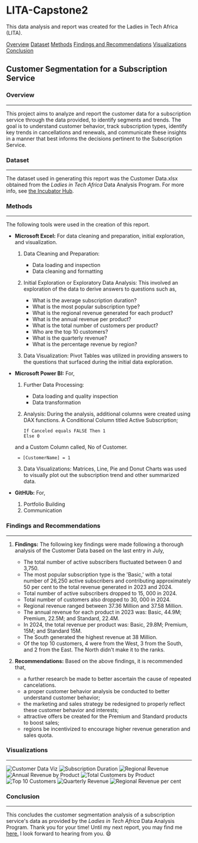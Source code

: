 # LITA-Capstone2
This data analysis and report was created for the Ladies in Tech Africa (LITA).

[Overview](#overview)
[Dataset](#dataset)
[Methods](#methods)
[Findings and Recommendations](#findings-and-recommendations)
[Visualizations](#visualizations)
[Conclusion](#conclusion)


## Customer Segmentation for a Subscription Service 

### Overview
---
This project aims to analyze and report the customer data for a subscription service through the data provided, to identify segments and trends. The goal is to understand customer behavior, track subscription types, identify key trends in cancellations and renewals, and communicate these insights in a manner that best informs the decisions pertinent to the Subscription Service.


### Dataset
---
The dataset used in generating this report was the Customer Data.xlsx obtained from the _Ladies in Tech Africa_ Data Analysis Program. For more info, see [the Incubator Hub](http://www.theincubatorng.org/).


### Methods
---
The following tools were used in the creation of this report.
- **Microsoft Excel:** For data cleaning and preparation, initial exploration, and visualization.
  1. Data Cleaning and Preparation:
     - Data loading and inspection
     - Data cleaning and formatting

  2. Initial Exploration or Exploratory Data Analysis:
     This involved an exploration of the data to derive answers to questions such as,
     - What is the average subscription duration?
     - What is the most popular subscription type?
     - What is the regional revenue generated for each product?
     - What is the annual revenue per product?
     - What is the total number of customers per product?
     - Who are the top 10 customers?
     - What is the quarterly revenue?
     - What is the percentage revenue by region?

  3. Data Visualization: Pivot Tables was utilized in providing answers to the questions that surfaced during the initial data exploration. 

       
- **Microsoft Power BI:** For,
  1. Further Data Processing:
     - Data loading and quality inspection
     - Data transformation

  2. Analysis:
    During the analysis, additional columns were created using DAX functions. A Conditional Column titled Active Subscription;
    
     ```DAX
     If Canceled equals FALSE Then 1
     Else 0
     ```

  and a Custom Column called, No of Customer.

     ```DAX
      = [CustomerName] = 1     
     ```

      
  3. Data Visualizations: Matrices, Line, Pie and Donut Charts was used to visually plot out the subscription trend and other summarized data.

   
- **GitHUb:** For,
  1. Portfolio Building
  2. Communication


### Findings and Recommendations
---
1. **Findings:** The following key findings were made following a thorough analysis of the Customer Data based on the last entry in July, 
   - The total number of active subscribers fluctuated between 0 and 3,750.
   - The most popular subscription type is the 'Basic,' with a total number of 26,250 active subscribers and contributing approximately 50 per cent to the total revenue generated in 2023 and 2024.
   - Total number of active subscribers dropped to 15, 000 in 2024.
   - Total number of customers also dropped to 30, 000 in 2024.
   - Regional revenue ranged between 37.36 Million and 37.58 Million.
   - The annual revenue for each product in 2023 was: Basic, 44.9M; Premium, 22.5M; and Standard, 22.4M.
   - In 2024, the total revenue per product was: Basic, 29.8M; Premium, 15M; and Standard 15M.
   - The South generated the highest revenue at 38 Million.
   - Of the top 10 customers, 4 were from the West, 3 from the South, and 2 from the East. The North didn't make it to the ranks. 

2. **Recommendations:** Based on the above findings, it is recommended that,
   - a further research be made to better ascertain the cause of repeated cancelations.
   - a proper customer behavior analysis be conducted to better understand customer behavior;
   - the marketing and sales strategy be redesigned to properly reflect these customer behavior and interests;
   - attractive offers be created for the Premium and Standard products to boost sales;
   - regions be incentivized to encourage higher revenue generation and sales quota.


### Visualizations
---
![Customer Data Viz](https://github.com/kayeneii/LITA-Capstone2/blob/main/Customer-Data-Viz.png)
![Subscription Duration](https://github.com/kayeneii/LITA-Capstone2/blob/main/customer_sub%20duration.png)
![Regional Revenue](https://github.com/kayeneii/LITA-Capstone2/blob/main/customer_reg%20rev.png)
![Annual Revenue by Product](https://github.com/kayeneii/LITA-Capstone2/blob/main/customer_rev%20by%20p.png)
![Total Customers by Product](https://github.com/kayeneii/LITA-Capstone2/blob/main/customer_total%20sales%20by%20p.png)
![Top 10 Customers](https://github.com/kayeneii/LITA-Capstone2/blob/main/customer_top10.png)
![Quarterly Revenue](https://github.com/kayeneii/LITA-Capstone2/blob/main/customer_reg%20per%20q.png)
![Regional Revenue per cent](https://github.com/kayeneii/LITA-Capstone2/blob/main/customer_reg%20per%20cent.png)



### Conclusion
---
This concludes the customer segmentation analysis of a subscription service's data as provided by the _Ladies in Tech Africa_ Data Analysis Program. Thank you for your time!
Until my next report, you may find me [here.](https://www.linkedin.com/in/kayeneii/) I look forward to hearing from you. 😄
